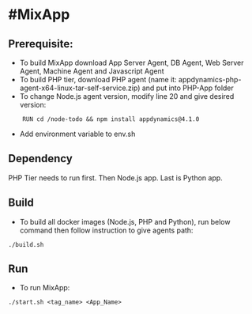 #MixApp
==================

## Prerequisite:

- To build MixApp download App Server Agent, DB Agent, Web Server Agent, Machine Agent and Javascript Agent
- To build PHP tier, download PHP agent (name it: appdynamics-php-agent-x64-linux-tar-self-service.zip) and put into PHP-App folder
- To change Node.js agent version, modify line 20 and give desired version:
```
	RUN cd /node-todo && npm install appdynamics@4.1.0
```
- Add environment variable to env.sh

## Dependency

PHP Tier needs to run first. Then Node.js app. Last is Python app.

## Build

- To build all docker images (Node.js, PHP and Python), run below command then follow instruction to give agents path:
```
./build.sh
```

## Run

- To run MixApp:
```
./start.sh <tag_name> <App_Name>
```

